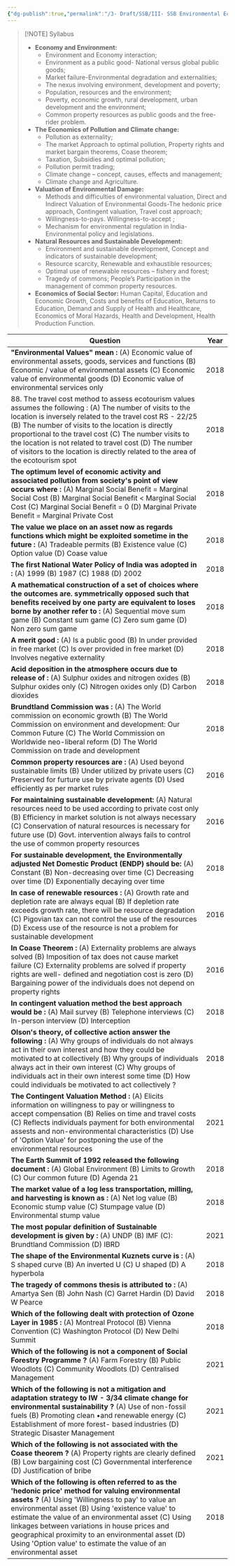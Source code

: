 ```yaml
---
{"dg-publish":true,"permalink":"/3- Draft/SSB/III- SSB Environmental Economics/"}
---
```




> [!NOTE] Syllabus
> - **Economy and Environment:** 
> 	- Environment and Economy interaction; 
> 	- Environment as a public good- National versus global public goods;
> 	- Market failure-Environmental degradation and externalities; 
> 	- The nexus involving environment, development and poverty; 
> 	- Population, resources and the environment; 
> 	- Poverty, economic growth, rural development, urban development and the environment; 
> 	- Common property resources as public goods and the free-rider problem. 
> - **The Economics of Pollution and Climate change:** 
> 	- Pollution as externality; 
> 	- The market Approach to optimal pollution, Property rights and market bargain theorems, Coase theorem; 
> 	- Taxation, Subsidies and optimal pollution; 
> 	- Pollution permit trading; 
> 	- Climate change – concept, causes, effects and management; 
> 	- Climate change and Agriculture. 
> - **Valuation of Environmental Damage:** 
> 	- Methods and difficulties of environmental valuation, Direct and Indirect Valuation of Environmental Goods-The hedonic price approach, Contingent valuation, Travel cost approach; 
> 	- Willingness-to-pays. Willingness-to-accept ; 
> 	- Mechanism for environmental regulation in India- Environmental policy and legislations. 
> - **Natural Resources and Sustainable Development:** 
> 	- Environment and sustainable development, Concept and indicators of sustainable development; 
> 	- Resource scarcity, Renewable and exhaustible resources; 
> 	- Optimal use of renewable resources – fishery and forest; 
> 	- Tragedy of commons; People’s Participation in the management of common property resources. 
> - **Economics of Social Sector:** Human Capital, Education and Economic Growth, Costs and benefits of Education, Returns to Education, Demand and Supply of Health and Healthcare, Economics of Moral Hazards, Health and Development, Health Production Function. 
> 



| Question                                                                                                                                                                                                                                                                                                                                                                                                                                        | Year |
| ----------------------------------------------------------------------------------------------------------------------------------------------------------------------------------------------------------------------------------------------------------------------------------------------------------------------------------------------------------------------------------------------------------------------------------------------- | ---- |
| **"Environmental Values" mean :** (A) Economic value of environmental assets, goods, services and functions (B) Economic / value of environmental assets (C) Economic value of environmental goods (D) Economic value of environmental services only                                                                                                                                                                                            | 2018 |
| 88. The travel cost method to assess ecotourism values assumes the following : (A) The number of visits to the location is inversely related to the travel cost RS - 22/25 (B) The number of visits to the location is directly proportional to the travel cost (C) The number visits to the location is not related to travel cost (D) The number of visitors to the location is directly related to the area of the ecotourism spot           | 2018 |
| **The optimum level of economic activity and associated pollution from society's point of view occurs where :** (A) Marginal Social Benefit = Marginal Social Cost (B) Marginal Social Benefit < Marginal Social Cost (C) Marginal Social Benefit = 0 (D) Marginal Private Benefit = Marginal Private Cost                                                                                                                                      | 2018 |
| **The value we place on an asset now as regards functions which might be exploited sometime in the future :** (A) Tradeable permits (B) Existence value (C) Option value (D) Coase value                                                                                                                                                                                                                                                        | 2018 |
| **The first National Water Policy of India was adopted in :** (A) 1999 (B) 1987 (C) 1988 (D) 2002                                                                                                                                                                                                                                                                                                                                               | 2018 |
| **A mathematical construction of a set of choices where the outcomes are. symmetrically opposed such that benefits received by one party are equivalent to loses borne by another refer to :** (A) Sequential move sum game (B) Constant sum game (C) Zero sum game (D) Non zero sum game                                                                                                                                                       | 2018 |
| **A merit good :** (A) Is a public good (B) In under provided in free market (C) Is over provided in free market (D) Involves negative externality                                                                                                                                                                                                                                                                                              | 2018 |
| **Acid deposition in the atmosphere occurs due to release of :** (A) Sulphur oxides and nitrogen oxides (B) Sulphur oxides only (C) Nitrogen oxides only (D) Carbon dioxides                                                                                                                                                                                                                                                                    | 2018 |
| **Brundtland Commission was :** (A) The World commission on economic growth (B) The World Commission on environment and development: Our Common Future (C) The World Commission on Worldwide neo-liberal reform (D) The World Commission on trade and development                                                                                                                                                                               | 2018 |
| **Common property resources are :** (A) Used beyond sustainable limits (B) Under utilized by private users (C) Preserved for furture use by private agents (D) Used efficiently as per market rules                                                                                                                                                                                                                                             | 2016 |
| **For maintaining sustainable development:** (A) Natural resources need to be used according to private cost only (B) Efficiency in market solution is not always necessary (C) Conservation of natural resources is necessary for future use (D) Govt. intervention always fails to control the use of common property resources                                                                                                               | 2016 |
| **For sustainable development, the Environmentally adjusted Net Domestic Product (ENDP) should be:** (A) Constant (B) Non-decreasing over time (C) Decreasing over time (D) Exponentially decaying over time                                                                                                                                                                                                                                    | 2018 |
| **In case of renewable resources :** (A) Growth rate and depletion rate are always equal (B) If depletion rate exceeds growth rate, there will be resource degradation (C) Pigovian tax can not control the use of the resources (D) Excess use of the resource is not a problem for sustainable development                                                                                                                                    | 2016 |
| **In Coase Theorem :** (A) Externality problems are always solved (B) Imposition of tax does not cause market failure (C) Externality problems are solved if property rights are well- defined and negotiation cost is zero (D) Bargaining power of the individuals does not depend on property rights                                                                                                                                          | 2016 |
| **In contingent valuation method the best approach would be :** (A) Mail survey (B) Telephone interviews (C) In-person interview (D) Interception                                                                                                                                                                                                                                                                                               | 2018 |
| **Olson's theory, of collective action answer the following :** (A) Why groups of individuals do not always act in their own interest and how they could be motivated to at collectively (B) Why groups of individuals always act in their own interest (C) Why groups of individuals act in their own interest some time (D) How could individuals be motivated to act collectively ?                                                          | 2018 |
| **The Contingent Valuation Method :** (A) Elicits information on willingness to pay or willingness to accept compensation (B) Relies on time and travel costs (C) Reflects individuals payment for both environmental assests and non-environmental characteristics (D) Use of 'Option Value' for postponing the use of the environmental resources                                                                                             | 2021 |
| **The Earth Summit of 1992 released the following document :** (A) Global Environment (B) Limits to Growth (C) Our common future (D) Agenda 21                                                                                                                                                                                                                                                                                                  | 2018 |
| **The market value of a log less transportation, milling, and harvesting is known as :** (A) Net log value (B) Economic stump value (C) Stumpage value (D) Environmental stump value                                                                                                                                                                                                                                                            | 2018 |
| **The most popular definition of Sustainable development is given by :** (A) UNDP (B) IMF (C): Brundtland Commission (D) IBRD                                                                                                                                                                                                                                                                                                                   | 2021 |
| **The shape of the Environmental Kuznets curve is :** (A) S shaped curve (B) An inverted U (C) U shaped (D) A hyperbola                                                                                                                                                                                                                                                                                                                         | 2018 |
| **The tragedy of commons thesis is attributed to :** (A) Amartya Sen (B) John Nash (C) Garret Hardin (D) David W Pearce                                                                                                                                                                                                                                                                                                                         | 2018 |
| **Which of the following dealt with protection of Ozone Layer in 1985 :** (A) Montreal Protocol (B) Vienna Convention (C) Washington Protocol (D) New Delhi Summit                                                                                                                                                                                                                                                                              | 2018 |
| **Which of the following is not a component of Social Forestry Programme ?** (A) Farm Forestry (B) Public Woodlots (C) Community Woodlots (D) Centralised Management                                                                                                                                                                                                                                                                            | 2021 |
| **Which of the following is not a mitigation and adaptation strategy to IW - 3/34 climate change for environmental sustainability ?** (A) Use of non-fossil fuels (B) Promoting clean •and renewable energy (C) Establishment of more forest- based industries (D) Strategic Disaster Management                                                                                                                                                | 2021 |
| **Which of the following is not associated with the Coase theorem ?** (A) Property rights are clearly defined (B) Low bargaining cost (C) Governmental interference (D) Justification of bribe                                                                                                                                                                                                                                                  | 2021 |
| **Which of the following is often referred to as the 'hedonic price' method for valuing environmental assets ?** (A) Using 'Willingness to pay' to value an environmental asset (B) Using 'existence value' to estimate the value of an environmental asset (C) Using linkages between variations in house prices and geographical proximity to an environmental asset (D) Using 'Option value' to estimate the value of an environmental asset | 2018 |